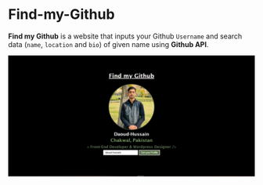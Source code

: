 # Find-my-Github

**Find my Github** is a website that inputs your Github `Username` and search data  (`name`, `location` and `bio`) of given name using **Github API**.

<img src="readme-img.JPG" align="right"> 


#

